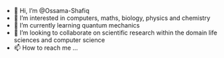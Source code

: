 - 👋 Hi, I’m @Ossama-Shafiq
- 👀 I’m interested in computers, maths, biology, physics and chemistry
- 🌱 I’m currently learning quantum mechanics
- 💞️ I’m looking to collaborate on scientific research within the domain life sciences and computer science
- 📫 How to reach me ...

<!---
Ossama-Shafiq/Ossama-Shafiq is a ✨ special ✨ repository because its `README.md` (this file) appears on your GitHub profile.
You can click the Preview link to take a look at your changes.
--->

